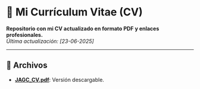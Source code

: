 # 📄 Mi Currículum Vitae (CV)

**Repositorio con mi CV actualizado en formato PDF y enlaces profesionales.**  
*Última actualización: [23-06-2025]*

---

## 📂 Archivos
- **[JAGC_CV.pdf](/JAGC_CV.pdf)**: Versión descargable.
